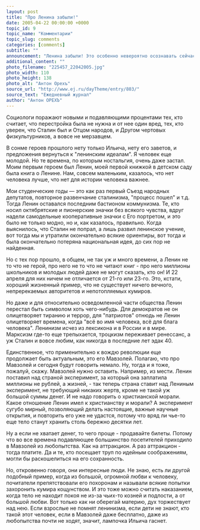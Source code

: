 ```yaml
---
layout: post
title: "Про Ленина забыли!"
date: 2005-04-22 00:00:00 +0000
topic_id: 9
topic_name: "Комментарии"
topic_slug: comments
categories: [comments]
subtitle: ""
announcement: "Ленина забыли! Это особенно невероятно осознавать сейчас, когда отмечаются великие юбилеи - то 20 лет Перестройки, то 60 лет Победы - и в этой связи образовалась какая-то всеобщая ностальгия по старым добрым временам. Не по каким-то конкретным, а вообще. Кто-то тоскует по военным годам, кто-то вспоминает московскую Олимпиаду, кто-то чтит Сталина, кто-то - застой."
additional_content: ""
photo_filename: "225457_22042005.jpg"
photo_width: 110
photo_height: 138
photo_alt: "Антон Орехъ"
source_url: "http://www.ej.ru/dayTheme/entry/803/"
source_text: "Ежедневный журнал"
author: "Антон ОРЕХЪ"
---
```

Социологи поражают новыми и подавляющими процентами тех, кто считает, что перестройка была не нужна и от нее один вред, тех, кто уверен, что Сталин был и Отцом народов, и Другом чертовых физкультурников, а вовсе не мерзавцем.

В сонме героев прошлого нету только Ильича, нету его заветов, и предложения вернуться к "ленинским идеалам". Я человек еще молодой. Но те времена, по которым ностальгия, очень даже застал. Моим первым героем был Ленин, моей первой книжкой в детском саду была книга о Ленине. Нам, совсем маленьким, казалось, что нет человека лучше, что нет для истории человека важнее.

Мои студенческие годы &mdash; это как раз первый Съезд народных депутатов, повторное развенчание сталинизма, "процесс пошел" и т.д. Тогда Ленин оставался последним бастионом коммунизма. Те, кто носил октябрятские и пионерские значки без всякого чувства, вдруг надели самодельные кооперативные значки с Его портретом, и это было не только модно, но и, как казалось, правильно. Когда выяснилось, что Сталин не попрал, а лишь развил ленинское учение, вот тогда мы и утратили окончательно всякие ориентиры, вот тогда и была окончательно потеряна национальная идея, до сих пор не найденная.

Но с тех пор прошло, в общем, не так уж и много времени, а Ленин не то что не герой, про него не то что не читают книг - про него миллионы школьников и молодых людей даже не могут сказать, кто он! И 22 апреля для них ничем не отличается от 21-го или 23-го. Это, кстати, хороший жизненный пример, что не существует ничего вечного, непререкаемых авторитетов и непотопляемых кумиров.

Но даже и для относительно осведомленной части общества Ленин перестал быть символом хоть чего-нибудь. Для демократов не он олицетворяет тиранию и террор, для "патриотов" отнюдь не Ленин олицетворяет времена, когда "всё во имя человека, всё для блага человека". Ленинизм исчез из лексикона и в России и в мире. Марксизм где-то еще трепыхается, троцкизм переживает ренессанс, а уж Сталин и вовсе любим, как никогда в последние лет эдак 40.

Единственное, что применительно к вождю революции еще продолжает быть актуальным, это его Мавзолей. Полагаю, что про Мавзолей и сегодня будут говорить немало. Ну, тогда и я тоже, пожалуй, скажу. Мавзолей нужно оставить. Например, из мести. Ленин поставил над страной эксперимент, за который она заплатила миллионы не рублей, а жизней, - так теперь страна ставит над Лениным эксперимент, не требующий никаких жертв, кроме не такой уж большой суммы денег. И не надо говорить о христианской морали. Какое отношение Ленин имел к христианству и морали? А эксперимент сугубо мирный, позволяющий делать настоящие, важные научные открытия, и повторить его уже не удастся, потому что вряд ли чье-то еще тело станут хранить столь бережно десятки лет.

Ну а если не хватает денег, то чего проще - продавайте билеты. Потому что во все времена подавляющее большинство посетителей приходило в Мавзолей из любопытства. Как на аттракцион. А раз аттракцион - тогда платите. Да и те, кто посещает труп по идейным соображениям, могли бы раскошелиться на его сохранность.

Но, откровенно говоря, они интересные люди. Не знаю, есть ли другой подобный пример, когда из большой, огромной любви к человеку, почитатели препятствовали его похоронам и называли всякие попытки захоронить кумира кощунством. И это тоже можно считать наказанием, когда тело не находит покоя не из-за чьих-то козней и подлости, а от большой любви. Вот только как ни оберегай материю, дух торжествует над нею. Если взрослые не помнят ленинизма, если дети не знают, кто такой этот человек, если в Мавзолей даже бесплатно, даже из любопытства почти не ходят, значит, лампочка Ильича гаснет.
